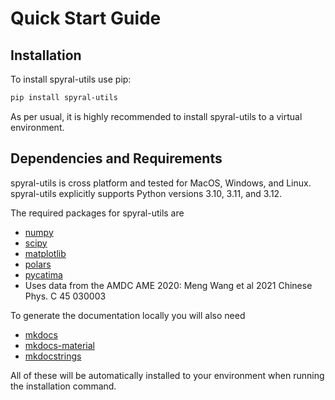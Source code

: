 # Quick Start Guide

## Installation

To install spyral-utils use pip:

```bash
pip install spyral-utils
```

As per usual, it is highly recommended to install spyral-utils to a virtual environment.

## Dependencies and Requirements

spyral-utils is cross platform and tested for MacOS, Windows, and Linux. spyral-utils explicitly supports Python versions 3.10, 3.11, and 3.12.

The required packages for spyral-utils are

- [numpy](https://numpy.org/)
- [scipy](https://scipy.org/)
- [matplotlib](https://matplotlib.org/)
- [polars](https://pola.rs/)
- [pycatima](https://github.com/hrosiak/pycatima)
- Uses data from the AMDC AME 2020: Meng Wang et al 2021 Chinese Phys. C 45 030003

To generate the documentation locally you will also need

- [mkdocs](https://www.mkdocs.org)
- [mkdocs-material](https://squidfunk.github.io/mkdocs-material/)
- [mkdocstrings](https://mkdocstrings.github.io/)

All of these will be automatically installed to your environment when running the installation command.